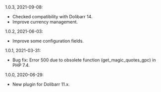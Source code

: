 1.0.3, 2021-09-08:
- Checked compatibility with Dolibarr 14.
- Improve currency management.

1.0.2, 2021-06-03:
- Improve some configuration fields.

1.0.1, 2021-03-31:
- Bug fix: Error 500 due to obsolete function (get\_magic\_quotes\_gpc) in PHP 7.4.

1.0.0, 2020-06-29:
- New plugin for Dolibarr 11.x.